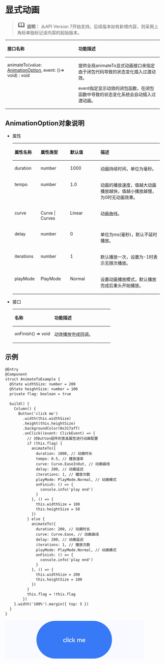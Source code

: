 # 显式动画<a name="ZH-CN_TOPIC_0000001237355059"></a>

>![](../../public_sys-resources/icon-note.gif) **说明：** 
>从API Version 7开始支持。后续版本如有新增内容，则采用上角标单独标记该内容的起始版本。

<table><thead align="left"><tr><th class="cellrowborder" colspan="2" valign="top" id="mcps1.1.4.1.1"><p>接口名称</p>
</th>
<th class="cellrowborder" valign="top" id="mcps1.1.4.1.2"><p>功能描述</p>
</th>
</tr>
</thead>
<tbody><tr><td class="cellrowborder" colspan="2" valign="top" headers="mcps1.1.4.1.1 "><p>animateTo(value: <a href="#section16458591411">AnimationOption</a>, event: ()=&gt; void) : void</p>
</td>
<td class="cellrowborder" valign="top" headers="mcps1.1.4.1.2 "><p>提供全局animateTo显式动画接口来指定由于闭包代码导致的状态变化插入过渡动效。</p>
<p>event指定显示动效的闭包函数，在闭包函数中导致的状态变化系统会自动插入过渡动画。</p>
</td>
</tr>
</tbody>
</table>

## AnimationOption对象说明<a name="section16458591411"></a>

-   属性

    <table><thead align="left"><tr><th class="cellrowborder" valign="top" width="17.681768176817684%" id="mcps1.1.5.1.1"><p>属性名称</p>
    </th>
    <th class="cellrowborder" valign="top" width="20.01200120012001%" id="mcps1.1.5.1.2"><p>属性类型</p>
    </th>
    <th class="cellrowborder" valign="top" width="20.54205420542054%" id="mcps1.1.5.1.3"><p>默认值</p>
    </th>
    <th class="cellrowborder" valign="top" width="41.76417641764177%" id="mcps1.1.5.1.4"><p>描述</p>
    </th>
    </tr>
    </thead>
    <tbody><tr><td class="cellrowborder" valign="top" width="17.681768176817684%" headers="mcps1.1.5.1.1 "><p>duration</p>
    </td>
    <td class="cellrowborder" valign="top" width="20.01200120012001%" headers="mcps1.1.5.1.2 "><p>number</p>
    </td>
    <td class="cellrowborder" valign="top" width="20.54205420542054%" headers="mcps1.1.5.1.3 "><p>1000</p>
    </td>
    <td class="cellrowborder" valign="top" width="41.76417641764177%" headers="mcps1.1.5.1.4 "><p>动画持续时间，单位为毫秒。</p>
    </td>
    </tr>
    <tr><td class="cellrowborder" valign="top" width="17.681768176817684%" headers="mcps1.1.5.1.1 "><p>tempo</p>
    </td>
    <td class="cellrowborder" valign="top" width="20.01200120012001%" headers="mcps1.1.5.1.2 "><p>number</p>
    </td>
    <td class="cellrowborder" valign="top" width="20.54205420542054%" headers="mcps1.1.5.1.3 "><p>1.0</p>
    </td>
    <td class="cellrowborder" valign="top" width="41.76417641764177%" headers="mcps1.1.5.1.4 "><p>动画的播放速度，值越大动画播放越快，值越小播放越慢，为0时无动画效果。</p>
    </td>
    </tr>
    <tr><td class="cellrowborder" valign="top" width="17.681768176817684%" headers="mcps1.1.5.1.1 "><p>curve</p>
    </td>
    <td class="cellrowborder" valign="top" width="20.01200120012001%" headers="mcps1.1.5.1.2 "><p>Curve | Curves</p>
    </td>
    <td class="cellrowborder" valign="top" width="20.54205420542054%" headers="mcps1.1.5.1.3 "><p>Linear</p>
    </td>
    <td class="cellrowborder" valign="top" width="41.76417641764177%" headers="mcps1.1.5.1.4 "><p>动画曲线。</p>
    </td>
    </tr>
    <tr><td class="cellrowborder" valign="top" width="17.681768176817684%" headers="mcps1.1.5.1.1 "><p>delay</p>
    </td>
    <td class="cellrowborder" valign="top" width="20.01200120012001%" headers="mcps1.1.5.1.2 "><p>number</p>
    </td>
    <td class="cellrowborder" valign="top" width="20.54205420542054%" headers="mcps1.1.5.1.3 "><p>0</p>
    </td>
    <td class="cellrowborder" valign="top" width="41.76417641764177%" headers="mcps1.1.5.1.4 "><p>单位为ms(毫秒)，默认不延时播放。</p>
    </td>
    </tr>
    <tr><td class="cellrowborder" valign="top" width="17.681768176817684%" headers="mcps1.1.5.1.1 "><p>iterations</p>
    </td>
    <td class="cellrowborder" valign="top" width="20.01200120012001%" headers="mcps1.1.5.1.2 "><p>number</p>
    </td>
    <td class="cellrowborder" valign="top" width="20.54205420542054%" headers="mcps1.1.5.1.3 "><p>1</p>
    </td>
    <td class="cellrowborder" valign="top" width="41.76417641764177%" headers="mcps1.1.5.1.4 "><p>默认播放一次，设置为-1时表示无限次播放。</p>
    </td>
    </tr>
    <tr><td class="cellrowborder" valign="top" width="17.681768176817684%" headers="mcps1.1.5.1.1 "><p>playMode</p>
    </td>
    <td class="cellrowborder" valign="top" width="20.01200120012001%" headers="mcps1.1.5.1.2 "><p>PlayMode</p>
    </td>
    <td class="cellrowborder" valign="top" width="20.54205420542054%" headers="mcps1.1.5.1.3 "><p>Normal</p>
    </td>
    <td class="cellrowborder" valign="top" width="41.76417641764177%" headers="mcps1.1.5.1.4 "><p>设置动画播放模式，默认播放完成后重头开始播放。</p>
    </td>
    </tr>
    </tbody>
    </table>


-   接口

    <table><thead align="left"><tr><th class="cellrowborder" valign="top" width="40.6%" id="mcps1.1.3.1.1"><p>名称</p>
    </th>
    <th class="cellrowborder" valign="top" width="59.4%" id="mcps1.1.3.1.2"><p>功能描述</p>
    </th>
    </tr>
    </thead>
    <tbody><tr><td class="cellrowborder" valign="top" width="40.6%" headers="mcps1.1.3.1.1 "><p>onFinish() =&gt; void</p>
    </td>
    <td class="cellrowborder" valign="top" width="59.4%" headers="mcps1.1.3.1.2 "><p>动效播放完成回调。</p>
    </td>
    </tr>
    </tbody>
    </table>


## 示例<a name="section1768142514453"></a>

```
@Entry
@Component
struct AnimateToExample {
  @State widthSize: number = 200
  @State heightSize: number = 100
  private flag: boolean = true

  build() {
    Column() {
      Button('click me')
        .width(this.widthSize)
        .height(this.heightSize)
        .backgroundColor(0x317aff)
        .onClick((event: ClickEvent) => {
          // 对Button组件的宽高属性进行动画配置
          if (this.flag) {
            animateTo({
              duration: 1000, // 动画时长
              tempo: 0.5, // 播放速率
              curve: Curve.EaseInOut, // 动画曲线
              delay: 200, // 动画延迟
              iterations: 1, // 播放次数
              playMode: PlayMode.Normal, // 动画模式
              onFinish: () => {
                console.info('play end')
              }
            }, () => {
              this.widthSize = 100
              this.heightSize = 50
            })
          } else {
            animateTo({
              duration: 200, // 动画时长
              curve: Curve.Ease, // 动画曲线
              delay: 200, // 动画延迟
              iterations: 1, // 播放次数
              playMode: PlayMode.Normal, // 动画模式
              onFinish: () => {
                console.info('play end')
              }
            }, () => {
              this.widthSize = 200
              this.heightSize = 100
            })
          }
          this.flag = !this.flag
        })
    }.width('100%').margin({ top: 5 })
  }
}
```

![](figures/AnimateTo.gif)

